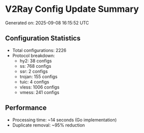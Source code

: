 # V2Ray Config Update Summary
Generated on: 2025-09-08 16:15:52 UTC

## Configuration Statistics
- Total configurations: 2226
- Protocol breakdown:
  - hy2: 38 configs
  - ss: 768 configs
  - ssr: 2 configs
  - trojan: 155 configs
  - tuic: 4 configs
  - vless: 1006 configs
  - vmess: 241 configs

## Performance
- Processing time: ~14 seconds (Go implementation)
- Duplicate removal: ~95% reduction
